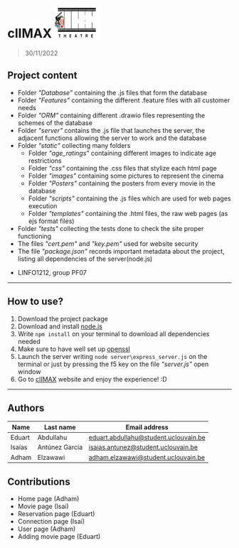 # clIMAX <img src="./static/images/logo.png" width="100" height="68"/>

> 30/11/2022

## Project content

- Folder *"Database"* containing the .js files that form the database
- Folder *"Features"* containing the different .feature files with all customer needs
- Folder *"ORM"* containing different .drawio files representing the schemes of the database
- Folder *"server"* contains the .js file that launches the server, the adjacent functions allowing the server to work and the database
- Folder *"static"* collecting many folders
  * Folder *"age_ratings"* containing different images to indicate age restrictions
  * Folder *"css"* containing the .css files that stylize each html page
  * Folder *"images"* containing some pictures to represent the cinema
  * Folder *"Posters"* containing the posters from every movie in the database
  * Folder *"scripts"* containing the .js files which are used for web pages execution
  * Folder *"templates"* containing the .html files, the raw web pages (as ejs format files)
- Folder *"tests"* collecting the tests done to check the site proper functioning
- The files *"cert.pem"* and *"key.pem"* used for website security
- The file *"package.json"* records important metadata about the project, listing all dependencies of the server(node.js)

* LINFO1212, group PF07

---

## How to use?

1. Download the project package
2. Download and install [node.js](https://nodejs.org/en/)
3. Write `npm install` on your terminal to download all dependencies needed
4. Make sure to have well set up [openssl](https://www.openssl.org/)
5. Launch the server writing `node server\express_server.js` on the terminal or just by pressing the f5 key on the file *"server.js"* open window
6. Go to [clIMAX](https://localhost:8080/) website and enjoy the experience! :D

---

## Authors

| Name    | Last name        | Email address                         |
| ------- | ---------------- | ------------------------------------- |
| Eduart  | Abdullahu        | eduart.abdullahu@student.uclouvain.be |
| Isaías | Antúnez García | isaias.antunez@student.uclouvain.be   |
| Adham   | Elzawawi         | adham.elzawawi@student.uclouvain.be   |

## Contributions

- Home page (Adham)
- Movie page (Isai)
- Reservation page (Eduart)
- Connection page (Isai)
- User page (Adham)
- Adding movie page (Eduart)
